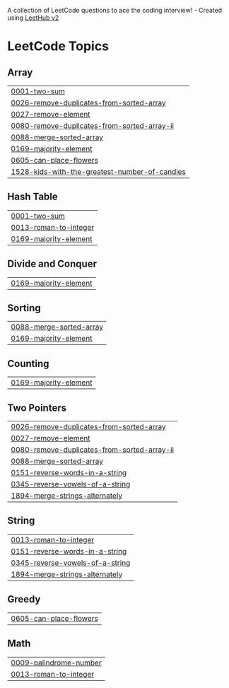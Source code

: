 A collection of LeetCode questions to ace the coding interview! - Created using [LeetHub v2](https://github.com/arunbhardwaj/LeetHub-2.0)
<!---LeetCode Topics Start-->
# LeetCode Topics
## Array
|  |
| ------- |
| [0001-two-sum](https://github.com/Himaganeshkolla/LeetCode-programs/tree/master/0001-two-sum) |
| [0026-remove-duplicates-from-sorted-array](https://github.com/Himaganeshkolla/LeetCode-programs/tree/master/0026-remove-duplicates-from-sorted-array) |
| [0027-remove-element](https://github.com/Himaganeshkolla/LeetCode-programs/tree/master/0027-remove-element) |
| [0080-remove-duplicates-from-sorted-array-ii](https://github.com/Himaganeshkolla/LeetCode-programs/tree/master/0080-remove-duplicates-from-sorted-array-ii) |
| [0088-merge-sorted-array](https://github.com/Himaganeshkolla/LeetCode-programs/tree/master/0088-merge-sorted-array) |
| [0169-majority-element](https://github.com/Himaganeshkolla/LeetCode-programs/tree/master/0169-majority-element) |
| [0605-can-place-flowers](https://github.com/Himaganeshkolla/LeetCode-programs/tree/master/0605-can-place-flowers) |
| [1528-kids-with-the-greatest-number-of-candies](https://github.com/Himaganeshkolla/LeetCode-programs/tree/master/1528-kids-with-the-greatest-number-of-candies) |
## Hash Table
|  |
| ------- |
| [0001-two-sum](https://github.com/Himaganeshkolla/LeetCode-programs/tree/master/0001-two-sum) |
| [0013-roman-to-integer](https://github.com/Himaganeshkolla/LeetCode-programs/tree/master/0013-roman-to-integer) |
| [0169-majority-element](https://github.com/Himaganeshkolla/LeetCode-programs/tree/master/0169-majority-element) |
## Divide and Conquer
|  |
| ------- |
| [0169-majority-element](https://github.com/Himaganeshkolla/LeetCode-programs/tree/master/0169-majority-element) |
## Sorting
|  |
| ------- |
| [0088-merge-sorted-array](https://github.com/Himaganeshkolla/LeetCode-programs/tree/master/0088-merge-sorted-array) |
| [0169-majority-element](https://github.com/Himaganeshkolla/LeetCode-programs/tree/master/0169-majority-element) |
## Counting
|  |
| ------- |
| [0169-majority-element](https://github.com/Himaganeshkolla/LeetCode-programs/tree/master/0169-majority-element) |
## Two Pointers
|  |
| ------- |
| [0026-remove-duplicates-from-sorted-array](https://github.com/Himaganeshkolla/LeetCode-programs/tree/master/0026-remove-duplicates-from-sorted-array) |
| [0027-remove-element](https://github.com/Himaganeshkolla/LeetCode-programs/tree/master/0027-remove-element) |
| [0080-remove-duplicates-from-sorted-array-ii](https://github.com/Himaganeshkolla/LeetCode-programs/tree/master/0080-remove-duplicates-from-sorted-array-ii) |
| [0088-merge-sorted-array](https://github.com/Himaganeshkolla/LeetCode-programs/tree/master/0088-merge-sorted-array) |
| [0151-reverse-words-in-a-string](https://github.com/Himaganeshkolla/LeetCode-programs/tree/master/0151-reverse-words-in-a-string) |
| [0345-reverse-vowels-of-a-string](https://github.com/Himaganeshkolla/LeetCode-programs/tree/master/0345-reverse-vowels-of-a-string) |
| [1894-merge-strings-alternately](https://github.com/Himaganeshkolla/LeetCode-programs/tree/master/1894-merge-strings-alternately) |
## String
|  |
| ------- |
| [0013-roman-to-integer](https://github.com/Himaganeshkolla/LeetCode-programs/tree/master/0013-roman-to-integer) |
| [0151-reverse-words-in-a-string](https://github.com/Himaganeshkolla/LeetCode-programs/tree/master/0151-reverse-words-in-a-string) |
| [0345-reverse-vowels-of-a-string](https://github.com/Himaganeshkolla/LeetCode-programs/tree/master/0345-reverse-vowels-of-a-string) |
| [1894-merge-strings-alternately](https://github.com/Himaganeshkolla/LeetCode-programs/tree/master/1894-merge-strings-alternately) |
## Greedy
|  |
| ------- |
| [0605-can-place-flowers](https://github.com/Himaganeshkolla/LeetCode-programs/tree/master/0605-can-place-flowers) |
## Math
|  |
| ------- |
| [0009-palindrome-number](https://github.com/Himaganeshkolla/LeetCode-programs/tree/master/0009-palindrome-number) |
| [0013-roman-to-integer](https://github.com/Himaganeshkolla/LeetCode-programs/tree/master/0013-roman-to-integer) |
<!---LeetCode Topics End-->